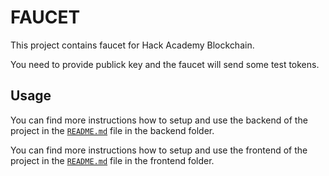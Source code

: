 # FAUCET
This project contains faucet for Hack Academy Blockchain. 

You need to provide publick key and the faucet will send some test tokens.

## Usage

You can find more instructions how to setup and use the backend of the project in the [`README.md`](backend/README.md) file in the backend folder.

You can find more instructions how to setup and use the frontend of the project in the [`README.md`](frontend/README.md) file in the frontend folder.
